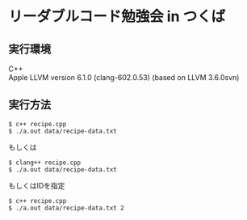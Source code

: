 # リーダブルコード勉強会 in つくば
## 実行環境
C++  
Apple LLVM version 6.1.0 (clang-602.0.53) (based on LLVM 3.6.0svn)

## 実行方法
```
$ c++ recipe.cpp
$ ./a.out data/recipe-data.txt
```
もしくは
```
$ clang++ recipe.cpp
$ ./a.out data/recipe-data.txt
```
もしくはIDを指定
```
$ c++ recipe.cpp
$ ./a.out data/recipe-data.txt 2
```
